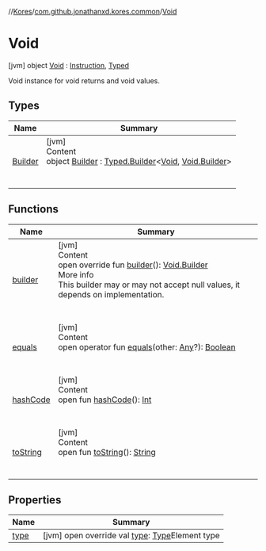 //[Kores](../../index.md)/[com.github.jonathanxd.kores.common](../index.md)/[Void](index.md)



# Void  
 [jvm] object [Void](index.md) : [Instruction](../../com.github.jonathanxd.kores/-instruction/index.md), [Typed](../../com.github.jonathanxd.kores.base/-typed/index.md)

Void instance for void returns and void values.

   


## Types  
  
|  Name|  Summary| 
|---|---|
| <a name="com.github.jonathanxd.kores.common/Void.Builder///PointingToDeclaration/"></a>[Builder](-builder/index.md)| <a name="com.github.jonathanxd.kores.common/Void.Builder///PointingToDeclaration/"></a>[jvm]  <br>Content  <br>object [Builder](-builder/index.md) : [Typed.Builder](../../com.github.jonathanxd.kores.base/-typed/-builder/index.md)<[Void](index.md), [Void.Builder](-builder/index.md)>   <br><br><br>


## Functions  
  
|  Name|  Summary| 
|---|---|
| <a name="com.github.jonathanxd.kores.common/Void/builder/#/PointingToDeclaration/"></a>[builder](builder.md)| <a name="com.github.jonathanxd.kores.common/Void/builder/#/PointingToDeclaration/"></a>[jvm]  <br>Content  <br>open override fun [builder](builder.md)(): [Void.Builder](-builder/index.md)  <br>More info  <br>This builder may or may not accept null values, it depends on implementation.  <br><br><br>
| <a name="kotlin/Any/equals/#kotlin.Any?/PointingToDeclaration/"></a>[equals](../../com.github.jonathanxd.kores.util/-simple-resolver/index.md#%5Bkotlin%2FAny%2Fequals%2F%23kotlin.Any%3F%2FPointingToDeclaration%2F%5D%2FFunctions%2F-427383591)| <a name="kotlin/Any/equals/#kotlin.Any?/PointingToDeclaration/"></a>[jvm]  <br>Content  <br>open operator fun [equals](../../com.github.jonathanxd.kores.util/-simple-resolver/index.md#%5Bkotlin%2FAny%2Fequals%2F%23kotlin.Any%3F%2FPointingToDeclaration%2F%5D%2FFunctions%2F-427383591)(other: [Any](https://kotlinlang.org/api/latest/jvm/stdlib/kotlin/-any/index.html)?): [Boolean](https://kotlinlang.org/api/latest/jvm/stdlib/kotlin/-boolean/index.html)  <br><br><br>
| <a name="kotlin/Any/hashCode/#/PointingToDeclaration/"></a>[hashCode](../../com.github.jonathanxd.kores.util/-simple-resolver/index.md#%5Bkotlin%2FAny%2FhashCode%2F%23%2FPointingToDeclaration%2F%5D%2FFunctions%2F-427383591)| <a name="kotlin/Any/hashCode/#/PointingToDeclaration/"></a>[jvm]  <br>Content  <br>open fun [hashCode](../../com.github.jonathanxd.kores.util/-simple-resolver/index.md#%5Bkotlin%2FAny%2FhashCode%2F%23%2FPointingToDeclaration%2F%5D%2FFunctions%2F-427383591)(): [Int](https://kotlinlang.org/api/latest/jvm/stdlib/kotlin/-int/index.html)  <br><br><br>
| <a name="kotlin/Any/toString/#/PointingToDeclaration/"></a>[toString](../../com.github.jonathanxd.kores.util/-simple-resolver/index.md#%5Bkotlin%2FAny%2FtoString%2F%23%2FPointingToDeclaration%2F%5D%2FFunctions%2F-427383591)| <a name="kotlin/Any/toString/#/PointingToDeclaration/"></a>[jvm]  <br>Content  <br>open fun [toString](../../com.github.jonathanxd.kores.util/-simple-resolver/index.md#%5Bkotlin%2FAny%2FtoString%2F%23%2FPointingToDeclaration%2F%5D%2FFunctions%2F-427383591)(): [String](https://kotlinlang.org/api/latest/jvm/stdlib/kotlin/-string/index.html)  <br><br><br>


## Properties  
  
|  Name|  Summary| 
|---|---|
| <a name="com.github.jonathanxd.kores.common/Void/type/#/PointingToDeclaration/"></a>[type](type.md)| <a name="com.github.jonathanxd.kores.common/Void/type/#/PointingToDeclaration/"></a> [jvm] open override val [type](type.md): [Type](https://docs.oracle.com/javase/8/docs/api/java/lang/reflect/Type.html)Element type   <br>

